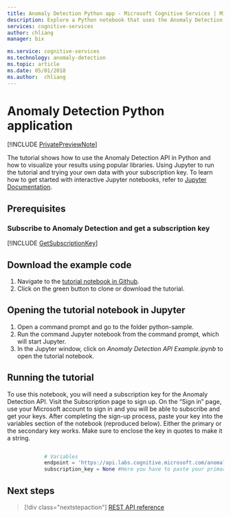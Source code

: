 ```yaml
---
title: Anomaly Detection Python app - Microsoft Cognitive Services | Microsoft Docs
description: Explore a Python notebook that uses the Anomaly Detection API in Microsoft Cognitive Services. Send original data points to API and get the expected value and anomaly points.
services: cognitive-services
author: chliang
manager: bix

ms.service: cognitive-services
ms.technology: anomaly-detection
ms.topic: article
ms.date: 05/01/2018
ms.author:  chliang
---
```


# Anomaly Detection Python application

[!INCLUDE [PrivatePreviewNote](../../../../../includes/cognitive-services-anomaly-finder-private-preview-note.md)]

The tutorial shows how to use the Anomaly Detection API in Python and how to visualize your results using popular libraries. Using Jupyter to run the tutorial and trying your own data with your subscription key. To learn how to get started
with interactive Jupyter notebooks, refer to [Jupyter Documentation](http://jupyter.readthedocs.io/en/latest/index.html). 

## Prerequisites

### Subscribe to Anomaly Detection and get a subscription key 

[!INCLUDE [GetSubscriptionKey](../includes/get-subscription-key.md)]

## Download the example code

1. Navigate to the [tutorial notebook in Github](https://github.com/MicrosoftAnomalyDetection/python-sample).
2. Click on the green button to clone or download the tutorial. 

## Opening the tutorial notebook in Jupyter

1. Open a command prompt and go to the folder python-sample.
2. Run the command Jupyter notebook from the command prompt, which will start Jupyter.
3. In the Jupyter window, click on <em>Anomaly Detection API Example.ipynb</em> to open the tutorial notebook.   

## Running the tutorial

To use this notebook, you will need a subscription key for the Anomaly Detection API. Visit the Subscription page to sign up. On the “Sign in” page, use your Microsoft account to sign in and you will be able to subscribe and get your keys. After completing the sign-up process, paste your key into the variables section of the notebook (reproduced below). Either the primary or the secondary key works. 
Make sure to enclose the key in quotes to make it a string.

```Python

            # Variables
            endpoint = 'https://api.labs.cognitive.microsoft.com/anomalyfinder/v1.0/anomalydetection'
            subscription_key = None #Here you have to paste your primary key

```

## Next steps

> [!div class="nextstepaction"]
> [REST API reference](https://dev.labs.cognitive.microsoft.com/docs/services/anomaly-detection/operations/post-anomalydetection)
